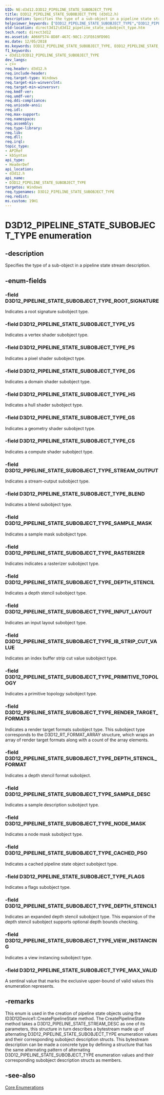 ```yaml
---
UID: NE:d3d12.D3D12_PIPELINE_STATE_SUBOBJECT_TYPE
title: D3D12_PIPELINE_STATE_SUBOBJECT_TYPE (d3d12.h)
description: Specifies the type of a sub-object in a pipeline state stream description.helpviewer_keywords: ["D3D12_PIPELINE_STATE_SUBOBJECT_TYPE","D3D12_PIPELINE_STATE_SUBOBJECT_TYPE enumeration","D3D12_PIPELINE_STATE_SUBOBJECT_TYPE_BLEND","D3D12_PIPELINE_STATE_SUBOBJECT_TYPE_CACHED_PSO","D3D12_PIPELINE_STATE_SUBOBJECT_TYPE_CS","D3D12_PIPELINE_STATE_SUBOBJECT_TYPE_DEPTH_STENCIL","D3D12_PIPELINE_STATE_SUBOBJECT_TYPE_DEPTH_STENCIL1","D3D12_PIPELINE_STATE_SUBOBJECT_TYPE_DEPTH_STENCIL_FORMAT","D3D12_PIPELINE_STATE_SUBOBJECT_TYPE_DS","D3D12_PIPELINE_STATE_SUBOBJECT_TYPE_FLAGS","D3D12_PIPELINE_STATE_SUBOBJECT_TYPE_GS","D3D12_PIPELINE_STATE_SUBOBJECT_TYPE_HS","D3D12_PIPELINE_STATE_SUBOBJECT_TYPE_IB_STRIP_CUT_VALUE","D3D12_PIPELINE_STATE_SUBOBJECT_TYPE_INPUT_LAYOUT","D3D12_PIPELINE_STATE_SUBOBJECT_TYPE_MAX_VALID","D3D12_PIPELINE_STATE_SUBOBJECT_TYPE_NODE_MASK","D3D12_PIPELINE_STATE_SUBOBJECT_TYPE_PRIMITIVE_TOPOLOGY","D3D12_PIPELINE_STATE_SUBOBJECT_TYPE_PS","D3D12_PIPELINE_STATE_SUBOBJECT_TYPE_RASTERIZER","D3D12_PIPELINE_STATE_SUBOBJECT_TYPE_RENDER_TARGET_FORMATS","D3D12_PIPELINE_STATE_SUBOBJECT_TYPE_ROOT_SIGNATURE","D3D12_PIPELINE_STATE_SUBOBJECT_TYPE_SAMPLE_DESC","D3D12_PIPELINE_STATE_SUBOBJECT_TYPE_SAMPLE_MASK","D3D12_PIPELINE_STATE_SUBOBJECT_TYPE_STREAM_OUTPUT","D3D12_PIPELINE_STATE_SUBOBJECT_TYPE_VIEW_INSTANCING","D3D12_PIPELINE_STATE_SUBOBJECT_TYPE_VS","d3d12/D3D12_PIPELINE_STATE_SUBOBJECT_TYPE","d3d12/D3D12_PIPELINE_STATE_SUBOBJECT_TYPE_BLEND","d3d12/D3D12_PIPELINE_STATE_SUBOBJECT_TYPE_CACHED_PSO","d3d12/D3D12_PIPELINE_STATE_SUBOBJECT_TYPE_CS","d3d12/D3D12_PIPELINE_STATE_SUBOBJECT_TYPE_DEPTH_STENCIL","d3d12/D3D12_PIPELINE_STATE_SUBOBJECT_TYPE_DEPTH_STENCIL1","d3d12/D3D12_PIPELINE_STATE_SUBOBJECT_TYPE_DEPTH_STENCIL_FORMAT","d3d12/D3D12_PIPELINE_STATE_SUBOBJECT_TYPE_DS","d3d12/D3D12_PIPELINE_STATE_SUBOBJECT_TYPE_FLAGS","d3d12/D3D12_PIPELINE_STATE_SUBOBJECT_TYPE_GS","d3d12/D3D12_PIPELINE_STATE_SUBOBJECT_TYPE_HS","d3d12/D3D12_PIPELINE_STATE_SUBOBJECT_TYPE_IB_STRIP_CUT_VALUE","d3d12/D3D12_PIPELINE_STATE_SUBOBJECT_TYPE_INPUT_LAYOUT","d3d12/D3D12_PIPELINE_STATE_SUBOBJECT_TYPE_MAX_VALID","d3d12/D3D12_PIPELINE_STATE_SUBOBJECT_TYPE_NODE_MASK","d3d12/D3D12_PIPELINE_STATE_SUBOBJECT_TYPE_PRIMITIVE_TOPOLOGY","d3d12/D3D12_PIPELINE_STATE_SUBOBJECT_TYPE_PS","d3d12/D3D12_PIPELINE_STATE_SUBOBJECT_TYPE_RASTERIZER","d3d12/D3D12_PIPELINE_STATE_SUBOBJECT_TYPE_RENDER_TARGET_FORMATS","d3d12/D3D12_PIPELINE_STATE_SUBOBJECT_TYPE_ROOT_SIGNATURE","d3d12/D3D12_PIPELINE_STATE_SUBOBJECT_TYPE_SAMPLE_DESC","d3d12/D3D12_PIPELINE_STATE_SUBOBJECT_TYPE_SAMPLE_MASK","d3d12/D3D12_PIPELINE_STATE_SUBOBJECT_TYPE_STREAM_OUTPUT","d3d12/D3D12_PIPELINE_STATE_SUBOBJECT_TYPE_VIEW_INSTANCING","d3d12/D3D12_PIPELINE_STATE_SUBOBJECT_TYPE_VS","direct3d12.d3d12_pipeline_state_subobject_type"]
old-location: direct3d12\d3d12_pipeline_state_subobject_type.htm
tech.root: direct3d12
ms.assetid: A066F574-8D8F-467C-98C1-21FE619FD901
ms.date: 12/05/2018
ms.keywords: D3D12_PIPELINE_STATE_SUBOBJECT_TYPE, D3D12_PIPELINE_STATE_SUBOBJECT_TYPE enumeration, D3D12_PIPELINE_STATE_SUBOBJECT_TYPE_BLEND, D3D12_PIPELINE_STATE_SUBOBJECT_TYPE_CACHED_PSO, D3D12_PIPELINE_STATE_SUBOBJECT_TYPE_CS, D3D12_PIPELINE_STATE_SUBOBJECT_TYPE_DEPTH_STENCIL, D3D12_PIPELINE_STATE_SUBOBJECT_TYPE_DEPTH_STENCIL1, D3D12_PIPELINE_STATE_SUBOBJECT_TYPE_DEPTH_STENCIL_FORMAT, D3D12_PIPELINE_STATE_SUBOBJECT_TYPE_DS, D3D12_PIPELINE_STATE_SUBOBJECT_TYPE_FLAGS, D3D12_PIPELINE_STATE_SUBOBJECT_TYPE_GS, D3D12_PIPELINE_STATE_SUBOBJECT_TYPE_HS, D3D12_PIPELINE_STATE_SUBOBJECT_TYPE_IB_STRIP_CUT_VALUE, D3D12_PIPELINE_STATE_SUBOBJECT_TYPE_INPUT_LAYOUT, D3D12_PIPELINE_STATE_SUBOBJECT_TYPE_MAX_VALID, D3D12_PIPELINE_STATE_SUBOBJECT_TYPE_NODE_MASK, D3D12_PIPELINE_STATE_SUBOBJECT_TYPE_PRIMITIVE_TOPOLOGY, D3D12_PIPELINE_STATE_SUBOBJECT_TYPE_PS, D3D12_PIPELINE_STATE_SUBOBJECT_TYPE_RASTERIZER, D3D12_PIPELINE_STATE_SUBOBJECT_TYPE_RENDER_TARGET_FORMATS, D3D12_PIPELINE_STATE_SUBOBJECT_TYPE_ROOT_SIGNATURE, D3D12_PIPELINE_STATE_SUBOBJECT_TYPE_SAMPLE_DESC, D3D12_PIPELINE_STATE_SUBOBJECT_TYPE_SAMPLE_MASK, D3D12_PIPELINE_STATE_SUBOBJECT_TYPE_STREAM_OUTPUT, D3D12_PIPELINE_STATE_SUBOBJECT_TYPE_VIEW_INSTANCING, D3D12_PIPELINE_STATE_SUBOBJECT_TYPE_VS, d3d12/D3D12_PIPELINE_STATE_SUBOBJECT_TYPE, d3d12/D3D12_PIPELINE_STATE_SUBOBJECT_TYPE_BLEND, d3d12/D3D12_PIPELINE_STATE_SUBOBJECT_TYPE_CACHED_PSO, d3d12/D3D12_PIPELINE_STATE_SUBOBJECT_TYPE_CS, d3d12/D3D12_PIPELINE_STATE_SUBOBJECT_TYPE_DEPTH_STENCIL, d3d12/D3D12_PIPELINE_STATE_SUBOBJECT_TYPE_DEPTH_STENCIL1, d3d12/D3D12_PIPELINE_STATE_SUBOBJECT_TYPE_DEPTH_STENCIL_FORMAT, d3d12/D3D12_PIPELINE_STATE_SUBOBJECT_TYPE_DS, d3d12/D3D12_PIPELINE_STATE_SUBOBJECT_TYPE_FLAGS, d3d12/D3D12_PIPELINE_STATE_SUBOBJECT_TYPE_GS, d3d12/D3D12_PIPELINE_STATE_SUBOBJECT_TYPE_HS, d3d12/D3D12_PIPELINE_STATE_SUBOBJECT_TYPE_IB_STRIP_CUT_VALUE, d3d12/D3D12_PIPELINE_STATE_SUBOBJECT_TYPE_INPUT_LAYOUT, d3d12/D3D12_PIPELINE_STATE_SUBOBJECT_TYPE_MAX_VALID, d3d12/D3D12_PIPELINE_STATE_SUBOBJECT_TYPE_NODE_MASK, d3d12/D3D12_PIPELINE_STATE_SUBOBJECT_TYPE_PRIMITIVE_TOPOLOGY, d3d12/D3D12_PIPELINE_STATE_SUBOBJECT_TYPE_PS, d3d12/D3D12_PIPELINE_STATE_SUBOBJECT_TYPE_RASTERIZER, d3d12/D3D12_PIPELINE_STATE_SUBOBJECT_TYPE_RENDER_TARGET_FORMATS, d3d12/D3D12_PIPELINE_STATE_SUBOBJECT_TYPE_ROOT_SIGNATURE, d3d12/D3D12_PIPELINE_STATE_SUBOBJECT_TYPE_SAMPLE_DESC, d3d12/D3D12_PIPELINE_STATE_SUBOBJECT_TYPE_SAMPLE_MASK, d3d12/D3D12_PIPELINE_STATE_SUBOBJECT_TYPE_STREAM_OUTPUT, d3d12/D3D12_PIPELINE_STATE_SUBOBJECT_TYPE_VIEW_INSTANCING, d3d12/D3D12_PIPELINE_STATE_SUBOBJECT_TYPE_VS, direct3d12.d3d12_pipeline_state_subobject_type
f1_keywords:
- d3d12/D3D12_PIPELINE_STATE_SUBOBJECT_TYPE
dev_langs:
- c++
req.header: d3d12.h
req.include-header: 
req.target-type: Windows
req.target-min-winverclnt: 
req.target-min-winversvr: 
req.kmdf-ver: 
req.umdf-ver: 
req.ddi-compliance: 
req.unicode-ansi: 
req.idl: 
req.max-support: 
req.namespace: 
req.assembly: 
req.type-library: 
req.lib: 
req.dll: 
req.irql: 
topic_type:
- APIRef
- kbSyntax
api_type:
- HeaderDef
api_location:
- d3d12.h
api_name:
- D3D12_PIPELINE_STATE_SUBOBJECT_TYPE
targetos: Windows
req.typenames: D3D12_PIPELINE_STATE_SUBOBJECT_TYPE
req.redist: 
ms.custom: 19H1
---
```


# D3D12_PIPELINE_STATE_SUBOBJECT_TYPE enumeration


## -description


Specifies the type of a sub-object in a pipeline state stream description.


## -enum-fields




### -field D3D12_PIPELINE_STATE_SUBOBJECT_TYPE_ROOT_SIGNATURE

Indicates a root signature subobject type.


### -field D3D12_PIPELINE_STATE_SUBOBJECT_TYPE_VS

Indicates a vertex shader subobject type.


### -field D3D12_PIPELINE_STATE_SUBOBJECT_TYPE_PS

Indicates a pixel shader subobject type.


### -field D3D12_PIPELINE_STATE_SUBOBJECT_TYPE_DS

Indicates a domain shader subobject type.


### -field D3D12_PIPELINE_STATE_SUBOBJECT_TYPE_HS

Indicates a hull shader subobject type.


### -field D3D12_PIPELINE_STATE_SUBOBJECT_TYPE_GS

Indicates a geometry shader subobject type.


### -field D3D12_PIPELINE_STATE_SUBOBJECT_TYPE_CS

Indicates a compute shader subobject type.


### -field D3D12_PIPELINE_STATE_SUBOBJECT_TYPE_STREAM_OUTPUT

Indicates a stream-output subobject type.


### -field D3D12_PIPELINE_STATE_SUBOBJECT_TYPE_BLEND

Indicates a blend subobject type.


### -field D3D12_PIPELINE_STATE_SUBOBJECT_TYPE_SAMPLE_MASK

Indicates a sample mask subobject type.


### -field D3D12_PIPELINE_STATE_SUBOBJECT_TYPE_RASTERIZER

Indicates indicates a rasterizer subobject type.


### -field D3D12_PIPELINE_STATE_SUBOBJECT_TYPE_DEPTH_STENCIL

Indicates a depth stencil subobject type.


### -field D3D12_PIPELINE_STATE_SUBOBJECT_TYPE_INPUT_LAYOUT

Indicates an input layout subobject type.


### -field D3D12_PIPELINE_STATE_SUBOBJECT_TYPE_IB_STRIP_CUT_VALUE

Indicates an index buffer strip cut value subobject type.


### -field D3D12_PIPELINE_STATE_SUBOBJECT_TYPE_PRIMITIVE_TOPOLOGY

Indicates a primitive topology subobject type.


### -field D3D12_PIPELINE_STATE_SUBOBJECT_TYPE_RENDER_TARGET_FORMATS

Indicates a render target formats subobject type. This subobject type corresponds to the D3D12_RT_FORMAT_ARRAY structure, which wraps an array of render target formats along with a count of the array elements.


### -field D3D12_PIPELINE_STATE_SUBOBJECT_TYPE_DEPTH_STENCIL_FORMAT

Indicates a depth stencil format subobject.


### -field D3D12_PIPELINE_STATE_SUBOBJECT_TYPE_SAMPLE_DESC

Indicates a sample description subobject type.


### -field D3D12_PIPELINE_STATE_SUBOBJECT_TYPE_NODE_MASK

Indicates a node mask subobject type.


### -field D3D12_PIPELINE_STATE_SUBOBJECT_TYPE_CACHED_PSO

Indicates a cached pipeline state object subobject type.


### -field D3D12_PIPELINE_STATE_SUBOBJECT_TYPE_FLAGS

Indicates a flags subobject type.


### -field D3D12_PIPELINE_STATE_SUBOBJECT_TYPE_DEPTH_STENCIL1

Indicates an expanded depth stencil subobject type. This expansion of the depth stencil subobject supports optional depth bounds checking.


### -field D3D12_PIPELINE_STATE_SUBOBJECT_TYPE_VIEW_INSTANCING

Indicates a view instancing subobject type.


### -field D3D12_PIPELINE_STATE_SUBOBJECT_TYPE_MAX_VALID

A sentinal value that marks the exclusive upper-bound of valid values this enumeration represents.


## -remarks



This enum is used in the creation of pipeline state objects using the ID3D12Device1::CreatePipelineState method. The CreatePipelineState method takes a D3D12_PIPELINE_STATE_STREAM_DESC as one of its parameters, this structure in turn describes a bytestream made up of alternating D3D12_PIPELINE_STATE_SUBOBJECT_TYPE enumeration values and their corresponding subobject description structs. This bytestream description can be made a concrete type by defining a structure that has the same alternating pattern of alternating D3D12_PIPELINE_STATE_SUBOBJECT_TYPE enumeration values and their corresponding subobject description structs as members.




## -see-also




<a href="https://docs.microsoft.com/windows/desktop/direct3d12/direct3d-12-enumerations">Core Enumerations</a>
 

 

